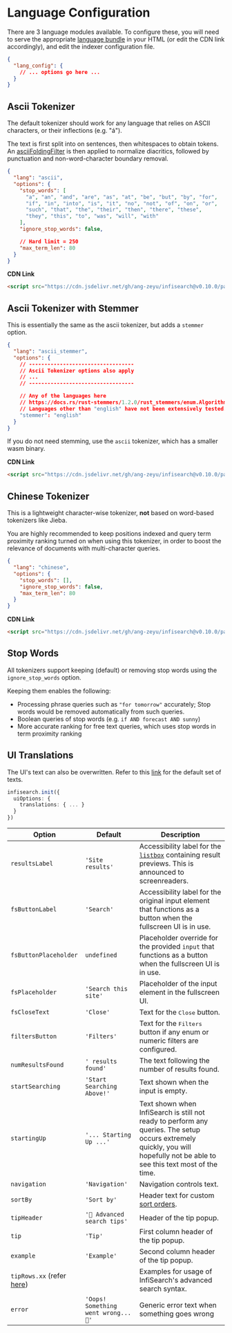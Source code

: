 # Language Configuration

There are 3 language modules available. To configure these, you will need to serve the appropriate [language bundle](./getting_started.md#hosting-the-files) in your HTML (or edit the CDN link accordingly), and edit the indexer configuration file.

```json
{
  "lang_config": {
    // ... options go here ...
  }
}
```

## Ascii Tokenizer

The default tokenizer should work for any language that relies on ASCII characters, or their inflections (e.g. "á").

The text is first split into on sentences, then whitespaces to obtain tokens. An [asciiFoldingFilter](https://github.com/tantivy-search/tantivy/blob/main/src/tokenizer/ascii_folding_filter.rs) is then applied to normalize diacritics, followed by punctuation and non-word-character boundary removal.

```json
{
  "lang": "ascii",
  "options": {
    "stop_words": [
      "a", "an", "and", "are", "as", "at", "be", "but", "by", "for",
      "if", "in", "into", "is", "it", "no", "not", "of", "on", "or",
      "such", "that", "the", "their", "then", "there", "these",
      "they", "this", "to", "was", "will", "with"
    ],
    "ignore_stop_words": false,

    // Hard limit = 250
    "max_term_len": 80
  }
}
```

**CDN Link**

```html
<script src="https://cdn.jsdelivr.net/gh/ang-zeyu/infisearch@v0.10.0/packages/search-ui/dist/search-ui.ascii.bundle.js"></script>
```

## Ascii Tokenizer with Stemmer

This is essentially the same as the ascii tokenizer, but adds a `stemmer` option.

```json
{
  "lang": "ascii_stemmer",
  "options": {
    // ----------------------------------
    // Ascii Tokenizer options also apply
    // ...
    // ----------------------------------

    // Any of the languages here
    // https://docs.rs/rust-stemmers/1.2.0/rust_stemmers/enum.Algorithm.html
    // Languages other than "english" have not been extensively tested. Use with caution!
    "stemmer": "english"
  }
}
```

If you do not need stemming, use the `ascii` tokenizer, which has a smaller wasm binary.

**CDN Link**

```html
<script src="https://cdn.jsdelivr.net/gh/ang-zeyu/infisearch@v0.10.0/packages/search-ui/dist/search-ui.ascii-stemmer.bundle.js"></script>
```

## Chinese Tokenizer

This is a lightweight character-wise tokenizer, **not** based on word-based tokenizers like Jieba.

You are highly recommended to keep positions indexed and query term proximity ranking turned on when using this tokenizer, in order to boost the relevance of documents with multi-character queries.

```json
{
  "lang": "chinese",
  "options": {
    "stop_words": [],
    "ignore_stop_words": false,
    "max_term_len": 80
  }
}
```

**CDN Link**

```html
<script src="https://cdn.jsdelivr.net/gh/ang-zeyu/infisearch@v0.10.0/packages/search-ui/dist/search-ui.chinese.bundle.js"></script>
```

## Stop Words

All tokenizers support keeping (default) or removing stop words using the `ignore_stop_words` option.

Keeping them enables the following:
- Processing phrase queries such as `"for tomorrow"` accurately; Stop words would be removed automatically from such queries.
- Boolean queries of stop words (e.g. `if AND forecast AND sunny`)
- More accurate ranking for free text queries, which uses stop words in term proximity ranking

## UI Translations

The UI's text can also be overwritten.
Refer to this [link](https://github.com/ang-zeyu/infisearch/tree/main/packages/search-ui/src/translations/en.ts) for the default set of texts.

```ts
infisearch.init({
  uiOptions: {
    translations: { ... }
  }
})
```

| Option                | Default                 | Description |
| -----------           | -----------             | ----------- |
| `resultsLabel`        | `'Site results'`        | Accessibility label for the [`listbox`](https://developer.mozilla.org/en-US/docs/Web/Accessibility/ARIA/Roles/listbox_role) containing result previews. This is announced to screenreaders.
| `fsButtonLabel`        | `'Search'` | Accessibility label for the original input element that functions as a button when the fullscreen UI is in use.
| `fsButtonPlaceholder`        | `undefined`| Placeholder override for the provided `input` that functions as a button when the fullscreen UI is in use.
| `fsPlaceholder` | `'Search this site'` | Placeholder of the input element in the fullscreen UI.
| `fsCloseText` | `'Close'` | Text for the <kbd>Close</kbd> button.
| `filtersButton` | `'Filters'` | Text for the <kbd>Filters</kbd> button if any enum or numeric filters are configured.
| `numResultsFound`        | `' results found'` | The text following the number of results found.
| `startSearching`        | `'Start Searching Above!'`| Text shown when the input is empty.
| `startingUp`       | `'... Starting Up ...'` | Text shown when InfiSearch is still not ready to perform any queries. The setup occurs extremely quickly, you will hopefully not be able to see this text most of the time.
| `navigation`       | `'Navigation'` | Navigation controls text.
| `sortBy`       | `'Sort by'` | Header text for custom [sort orders](./search_configuration.md#setting-up-numeric-filters-and-sort-orders).
| `tipHeader`       | `'🔎 Advanced search tips'` | Header of the tip popup.
| `tip`       | `'Tip'` | First column header of the tip popup.
| `example`       | `'Example'` | Second column header of the tip popup.
| `tipRows.xx` (refer [here](https://github.com/ang-zeyu/infisearch/tree/main/packages/search-ui/src/translations/en.ts)) |  | Examples for usage of InfiSearch's advanced search syntax.
| `error`         | `'Oops! Something went wrong... 🙁'` | Generic error text when something goes wrong
